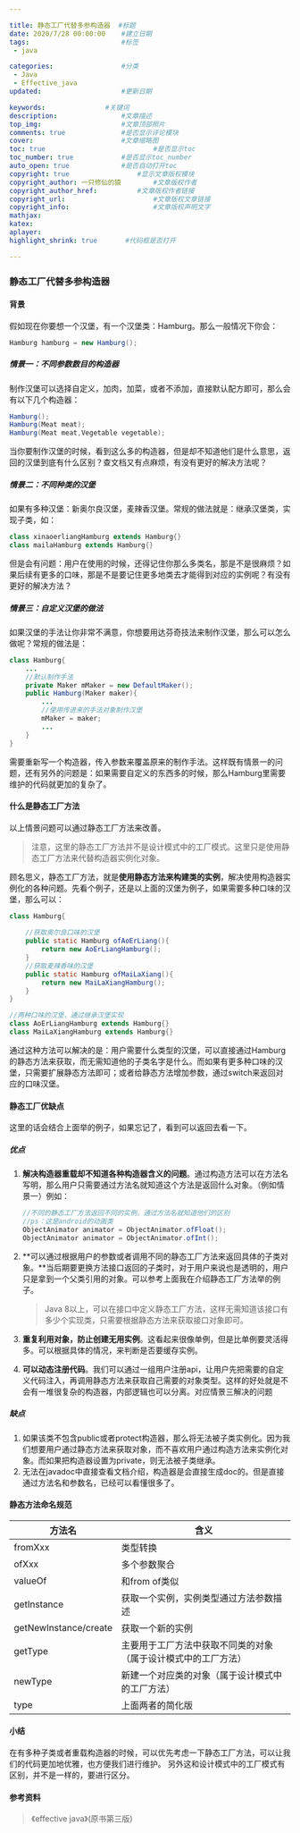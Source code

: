 ```yaml
---

title: 静态工厂代替多参构造器 	#标题
date: 2020/7/28 00:00:00 	#建立日期
tags: 						#标签
 - java

categories:  				#分类
 - Java
 - Effective_java
updated: 					#更新日期

keywords:				#关键词
description:				#文章描述
top_img:					#文章顶部照片
comments: true				#是否显示评论模块
cover:						#文章缩略图
toc: true							#是否显示toc
toc_number: true			#是否显示toc_number
auto_open: true				#是否自动打开toc
copyright: true					#显示文章版权模块
copyright_author: 一只修仙的猿		#文章版权作者
copyright_author_href: 			#文章版权作者链接
copyright_url:						#文章版权文章链接
copyright_info:						#文章版权声明文字
mathjax:
katex:
aplayer:
highlight_shrink: true       #代码框是否打开

---
```


### 静态工厂代替多参构造器

#### 背景

假如现在你要想一个汉堡，有一个汉堡类：Hamburg。那么一般情况下你会：

```java
Hamburg hamburg = new Hamburg();
```

##### 情景一：不同参数数目的构造器

制作汉堡可以选择自定义，加肉，加菜，或者不添加，直接默认配方即可，那么会有以下几个构造器：

```java
Hamburg();
Hamburg(Meat meat);
Hamburg(Meat meat,Vegetable vegetable);
```

当你要制作汉堡的时候，看到这么多的构造器，但是却不知道他们是什么意思，返回的汉堡到底有什么区别？查文档又有点麻烦，有没有更好的解决方法呢？

##### 情景二：不同种类的汉堡

如果有多种汉堡：新奥尔良汉堡，麦辣香汉堡。常规的做法就是：继承汉堡类，实现子类，如：

```java
class xinaoerliangHamburg extends Hamburg{}
class mailaHamburg extends Hamburg{}

```

但是会有问题：用户在使用的时候，还得记住你那么多类名，那是不是很麻烦？如果后续有更多的口味，那是不是要记住更多地类去才能得到对应的实例呢？有没有更好的解决方法？

##### 情景三：自定义汉堡的做法

如果汉堡的手法让你非常不满意，你想要用达芬奇技法来制作汉堡，那么可以怎么做呢？常规的做法是：

```java
class Hamburg{
    ...
    //默认制作手法    
    private Maker mMaker = new DefaultMaker();    
    public Hamburg(Maker maker){
        ...
        //使用传进来的手法对象制作汉堡
        mMaker = maker;
        ...
    }
}
```

需要重新写一个构造器，传入参数来覆盖原来的制作手法。这样既有情景一的问题，还有另外的问题是：如果需要自定义的东西多的时候，那么Hamburg里需要维护的代码就更加的复杂了。

#### 什么是静态工厂方法

以上情景问题可以通过静态工厂方法来改善。

> 注意，这里的静态工厂方法并不是设计模式中的工厂模式。这里只是使用静态工厂方法来代替构造器实例化对象。

顾名思义，静态工厂方法，就是**使用静态方法来构建类的实例**，解决使用构造器实例化的各种问题。先看个例子，还是以上面的汉堡为例子，如果需要多种口味的汉堡，那么可以：

```java
class Hamburg{
    
    //获取奥尔良口味的汉堡
    public static Hamburg ofAoErLiang(){
        return new AoErLiangHamburg();
    }
    //获取麦辣香味的汉堡
    public static Hamburg ofMaiLaXiang(){
        return new MaiLaXiangHamburg();
    }
}

//两种口味的汉堡，通过继承汉堡实现
class AoErLiangHamburg extends Hamburg{}
class MaiLaXiangHamburg extends Hamburg{}
```

通过这种方法可以解决的是：用户需要什么类型的汉堡，可以直接通过Hamburg的静态方法来获取，而无需知道他的子类名字是什么。而如果有更多种口味的汉堡，只需要扩展静态方法即可；或者给静态方法增加参数，通过switch来返回对应的口味汉堡。

#### 静态工厂优缺点

这里的话会结合上面举的例子，如果忘记了，看到可以返回去看一下。

##### 优点

1. **解决构造器重载却不知道各种构造器含义的问题**。通过构造方法可以在方法名写明，那么用户只需要通过方法名就知道这个方法是返回什么对象。（例如情景一）例如：

   ```java
   //不同的静态工厂方法返回不同的实例，通过方法名就知道他们的区别
   //ps：这是android的动画类
   ObjectAnimator animator = ObjectAnimator.ofFloat();
   ObjectAnimator animator = ObjectAnimator.ofInt();
   ```

2. **可以通过根据用户的参数或者调用不同的静态工厂方法来返回具体的子类对象。**当后期要更换方法接口返回的子类时，对于用户来说也是透明的，用户只是拿到一个父类引用的对象。可以参考上面我在介绍静态工厂方法举的例子。

   > Java 8以上，可以在接口中定义静态工厂方法，这样无需知道该接口有多少个实现类，只需要根据静态方法来获取接口对象即可。

3. **重复利用对象，防止创建无用实例**。这看起来很像单例，但是比单例要灵活得多。可以根据具体的情况，来判断是否要缓存实例。
4. **可以动态注册代码**。我们可以通过一组用户注册api，让用户先把需要的自定义代码注入，再调用静态方法来获取自己需要的对象类型。这样的好处就是不会有一堆很复杂的构造器，内部逻辑也可以分离。对应情景三解决的问题

##### 缺点

1. 如果该类不包含public或者protect构造器，那么将无法被子类实例化。因为我们想要用户通过静态方法来获取对象，而不喜欢用户通过构造方法来实例化对象。而如果把构造器设置为private，则无法被子类继承。
2. 无法在javadoc中直接查看文档介绍，构造器是会直接生成doc的。但是直接通过方法名和参数名，已经可以看懂很多了。

#### 静态方法命名规范

| 方法名                | 含义                                                         |
| --------------------- | ------------------------------------------------------------ |
| fromXxx               | 类型转换                                                     |
| ofXxx                 | 多个参数聚合                                                 |
| valueOf               | 和from of类似                                                |
| getInstance           | 获取一个实例，实例类型通过方法参数描述                       |
| getNewInstance/create | 获取一个新的实例                                             |
| getType               | 主要用于工厂方法中获取不同类的对象（属于设计模式中的工厂方法） |
| newType               | 新建一个对应类的对象（属于设计模式中的工厂方法）             |
| type                  | 上面两者的简化版                                             |

#### 小结

在有多种子类或者重载构造器的时候，可以优先考虑一下静态工厂方法，可以让我们的代码更加地优雅，也方便我们进行维护。
另外这和设计模式中的工厂模式有区别，并不是一样的，要进行区分。

#### 参考资料

> 《effective java》(原书第三版)